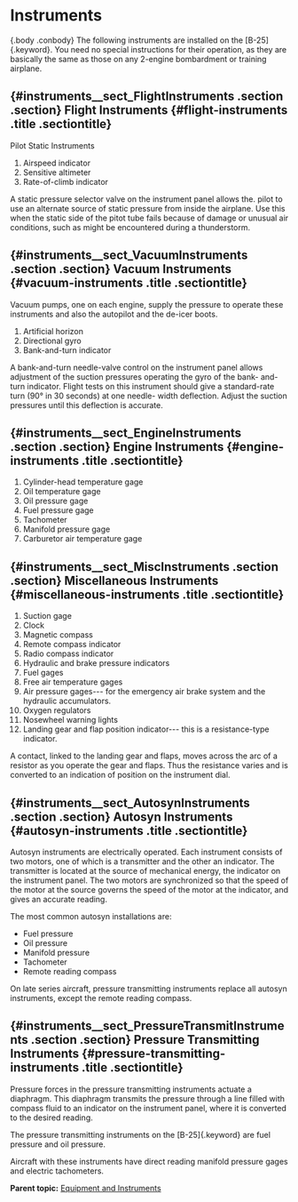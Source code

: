 
Instruments
===========

 {.body .conbody}
The following instruments are installed on the [B-25]{.keyword}. You
need no special instructions for their operation, as they are basically
the same as those on any 2-engine bombardment or training airplane.

 {#instruments__sect_FlightInstruments .section .section}
Flight Instruments {#flight-instruments .title .sectiontitle}
------------------

Pilot Static Instruments

1.  Airspeed indicator
2.  Sensitive altimeter
3.  Rate-of-climb indicator

A static pressure selector valve on the instrument panel allows the.
pilot to use an alternate source of static pressure from inside the
airplane. Use this when the static side of the pitot tube fails because
of damage or unusual air conditions, such as might be encountered during
a thunderstorm.


 {#instruments__sect_VacuumInstruments .section .section}
Vacuum Instruments {#vacuum-instruments .title .sectiontitle}
------------------

Vacuum pumps, one on each engine, supply the pressure to operate these
instruments and also the autopilot and the de-icer boots.

1.  Artificial horizon
2.  Directional gyro
3.  Bank-and-turn indicator

A bank-and-turn needle-valve control on the instrument panel allows
adjustment of the suction pressures operating the gyro of the bank-
and-turn indicator. Flight tests on this instrument should give a
standard-rate turn (90° in 30 seconds) at one needle- width deflection.
Adjust the suction pressures until this deflection is accurate.


 {#instruments__sect_EngineInstruments .section .section}
Engine Instruments {#engine-instruments .title .sectiontitle}
------------------

1.  Cylinder-head temperature gage
2.  Oil temperature gage
3.  Oil pressure gage
4.  Fuel pressure gage
5.  Tachometer
6.  Manifold pressure gage
7.  Carburetor air temperature gage


 {#instruments__sect_MiscInstruments .section .section}
Miscellaneous Instruments {#miscellaneous-instruments .title .sectiontitle}
-------------------------

1.  Suction gage
2.  Clock
3.  Magnetic compass
4.  Remote compass indicator
5.  Radio compass indicator
6.  Hydraulic and brake pressure indicators
7.  Fuel gages
8.  Free air temperature gages
9.  Air pressure gages--- for the emergency air brake system and the
    hydraulic accumulators.
10. Oxygen regulators
11. Nosewheel warning lights
12. Landing gear and flap position indicator--- this is a
    resistance-type indicator.

A contact, linked to the landing gear and flaps, moves across the arc of
a resistor as you operate the gear and flaps. Thus the resistance varies
and is converted to an indication of position on the instrument dial.


 {#instruments__sect_AutosynInstruments .section .section}
Autosyn Instruments {#autosyn-instruments .title .sectiontitle}
-------------------

Autosyn instruments are electrically operated. Each instrument consists
of two motors, one of which is a transmitter and the other an indicator.
The transmitter is located at the source of mechanical energy, the
indicator on the instrument panel. The two motors are synchronized so
that the speed of the motor at the source governs the speed of the motor
at the indicator, and gives an accurate reading.

The most common autosyn installations are:

-   Fuel pressure
-   Oil pressure
-   Manifold pressure
-   Tachometer
-   Remote reading compass

On late series aircraft, pressure transmitting instruments replace all
autosyn instruments, except the remote reading compass.


 {#instruments__sect_PressureTransmitInstruments .section .section}
Pressure Transmitting Instruments {#pressure-transmitting-instruments .title .sectiontitle}
---------------------------------

Pressure forces in the pressure transmitting instruments actuate a
diaphragm. This diaphragm transmits the pressure through a line filled
with compass fluid to an indicator on the instrument panel, where it is
converted to the desired reading.

The pressure transmitting instruments on the [B-25]{.keyword} are fuel
pressure and oil pressure.

Aircraft with these instruments have direct reading manifold pressure
gages and electric tachometers.





**Parent topic:** [Equipment and
Instruments](../mdita/equipment_and_instruments.md "This section provides a survey of the key systems, equipment and instrumentation of the B-25 airplane.")



